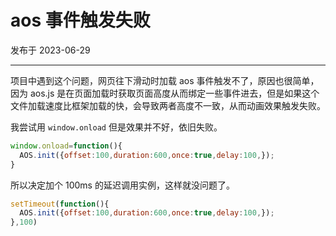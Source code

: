 # aos 事件触发失败

发布于 2023-06-29
  
---

项目中遇到这个问题，网页往下滑动时加载 aos 事件触发不了，原因也很简单，因为 aos.js 是在页面加载时获取页面高度从而绑定一些事件进去，但是如果这个文件加载速度比框架加载的快，会导致两者高度不一致，从而动画效果触发失败。

我尝试用 `window.onload` 但是效果并不好，依旧失败。

```js
window.onload=function(){
  AOS.init({offset:100,duration:600,once:true,delay:100,});
}
```

所以决定加个 100ms 的延迟调用实例，这样就没问题了。

```js
setTimeout(function(){
  AOS.init({offset:100,duration:600,once:true,delay:100,});
},100)
```
